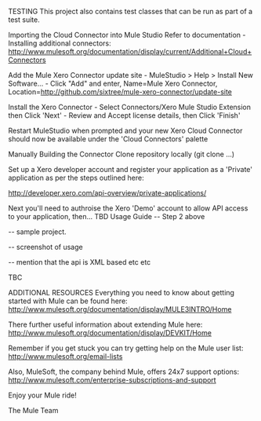 TESTING
This project also contains test classes that can be run as part of a test suite.

Importing the Cloud Connector into Mule Studio
Refer to documentation - Installing additional connectors: http://www.mulesoft.org/documentation/display/current/Additional+Cloud+Connectors

Add the Mule Xero Connector update site - MuleStudio > Help > Install New Software... - Click "Add" and enter, Name=Mule Xero Connector, Location=http://github.com/sixtree/mule-xero-connector/update-site

Install the Xero Connector - Select Connectors/Xero Mule Studio Extension then Click 'Next' - Review and Accept license details, then Click 'Finish'

Restart MuleStudio when prompted and your new Xero Cloud Connector should now be available under the 'Cloud Connectors' palette

Manually Building the Connector
Clone repository locally (git clone ...)

Set up a Xero developer account and register your application as a 'Private' application as per the steps outlined here:

http://developer.xero.com/api-overview/private-applications/

Next you'll need to authroise the Xero 'Demo' account to allow API access to your application, then... TBD
Usage Guide
-- Step 2 above

-- sample project.

-- screenshot of usage

-- mention that the api is XML based etc etc

TBC

ADDITIONAL RESOURCES
Everything you need to know about getting started with Mule can be found here: http://www.mulesoft.org/documentation/display/MULE3INTRO/Home

There further useful information about extending Mule here: http://www.mulesoft.org/documentation/display/DEVKIT/Home

Remember if you get stuck you can try getting help on the Mule user list: http://www.mulesoft.org/email-lists

Also, MuleSoft, the company behind Mule, offers 24x7 support options: http://www.mulesoft.com/enterprise-subscriptions-and-support

Enjoy your Mule ride!

The Mule Team